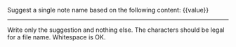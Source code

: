 Suggest a single note name based on the following content:
{{value}}

---
Write only the suggestion and nothing else. The characters should be legal for a file name. Whitespace is OK.
